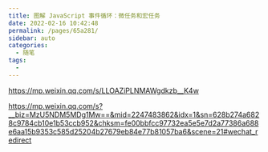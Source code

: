 ```yaml
---
title: 图解 JavaScript 事件循环：微任务和宏任务
date: 2022-02-16 10:42:48
permalink: /pages/65a281/
sidebar: auto
categories:
  - 随笔
tags:
  - 
---
```

https://mp.weixin.qq.com/s/LLOAZiPLNMAWgdkzb__K4w

https://mp.weixin.qq.com/s?__biz=MzU5NDM5MDg1Mw==&mid=2247483862&idx=1&sn=628b274a6828c9784cb10e1b53ccb952&chksm=fe00bbfcc97732ea5e5e7d2a77386a688e6aa15b9353c585d25204b27679eb84e77b81057ba6&scene=21#wechat_redirect